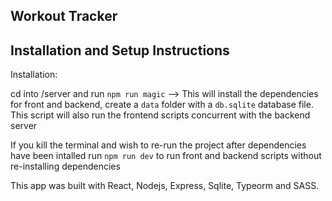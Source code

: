 ## Workout Tracker


## Installation and Setup Instructions

Installation:


cd into /server and run `npm run magic` --> This will install the dependencies for front and backend, create a `data` folder with a `db.sqlite` database file. This script will also run the frontend scripts concurrent with the backend server

If you kill the terminal and wish to re-run the project after dependencies have been intalled run `npm run dev` to run front and backend scripts without re-installing dependencies

This app was built with React, Nodejs, Express, Sqlite, Typeorm and SASS.






